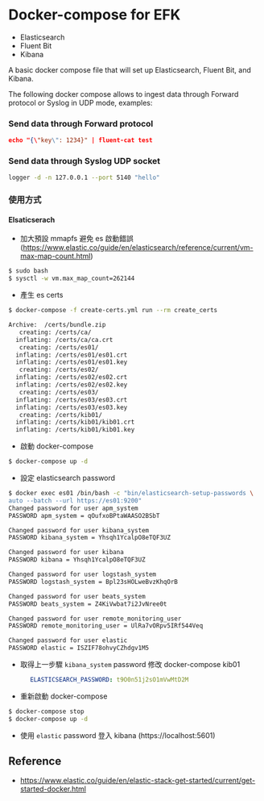 # Docker-compose for EFK 
- Elasticsearch
- Fluent Bit
- Kibana

A basic docker compose file that will set up Elasticsearch, Fluent Bit, and Kibana.

The following docker compose allows to ingest data through Forward protocol or Syslog in UDP mode, examples:

### Send data through Forward protocol

```json
echo "{\"key\": 1234}" | fluent-cat test
```

### Send data through Syslog UDP socket

```bash
logger -d -n 127.0.0.1 --port 5140 "hello"
```

### 使用方式

#### Elsaticserach
- 加大預設 mmapfs 避免 es 啟動錯誤 (https://www.elastic.co/guide/en/elasticsearch/reference/current/vm-max-map-count.html)
```bash
$ sudo bash
$ sysctl -w vm.max_map_count=262144
```

- 產生 es certs
```bash
$ docker-compose -f create-certs.yml run --rm create_certs

Archive:  /certs/bundle.zip
   creating: /certs/ca/
  inflating: /certs/ca/ca.crt        
   creating: /certs/es01/
  inflating: /certs/es01/es01.crt    
  inflating: /certs/es01/es01.key    
   creating: /certs/es02/
  inflating: /certs/es02/es02.crt    
  inflating: /certs/es02/es02.key    
   creating: /certs/es03/
  inflating: /certs/es03/es03.crt    
  inflating: /certs/es03/es03.key    
   creating: /certs/kib01/
  inflating: /certs/kib01/kib01.crt  
  inflating: /certs/kib01/kib01.key  
```

- 啟動 docker-compose
```bash
$ docker-compose up -d
```

- 設定 elasticsearch password
```bash
$ docker exec es01 /bin/bash -c "bin/elasticsearch-setup-passwords \
auto --batch --url https://es01:9200"
Changed password for user apm_system
PASSWORD apm_system = qOufxoBPtaWAASO2BSbT

Changed password for user kibana_system
PASSWORD kibana_system = Yhsqh1YcalpO8eTQF3UZ

Changed password for user kibana
PASSWORD kibana = Yhsqh1YcalpO8eTQF3UZ

Changed password for user logstash_system
PASSWORD logstash_system = Bpl23sHOLweBvzKhqOrB

Changed password for user beats_system
PASSWORD beats_system = Z4KiVwbat7i2JvNree0t

Changed password for user remote_monitoring_user
PASSWORD remote_monitoring_user = UlRa7vORpv5IRf544Veq

Changed password for user elastic
PASSWORD elastic = ISZIF78ohvyCZhdgv1M5
```

- 取得上一步驟 `kibana_system` password 修改 docker-compose kib01
```yaml
      ELASTICSEARCH_PASSWORD: t9O0n51j2sO1mVwMtD2M
```

- 重新啟動 docker-compose
```bash
$ docker-compose stop
$ docker-compose up -d
```

- 使用 `elastic` password 登入 kibana (https://localhost:5601)

## Reference
- https://www.elastic.co/guide/en/elastic-stack-get-started/current/get-started-docker.html
